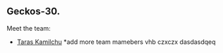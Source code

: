 ## Geckos-30.

Meet the team:

  * [Taras Kamilchu](https://github.com/luckyboy13)
  *add more team mamebers
vhb
czxczx
dasdasdqeq
